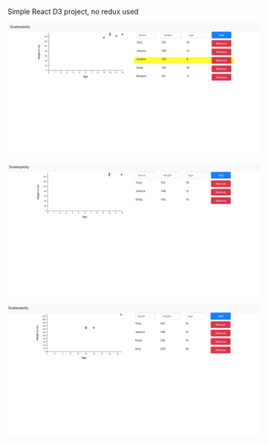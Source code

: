 Simple React D3 project, no redux used 

![Alt text](src/sp1.png?raw=true "Title")

![Alt text](src/sp2.png?raw=true "Title")

![Alt text](src/sp3.png?raw=true "Title")